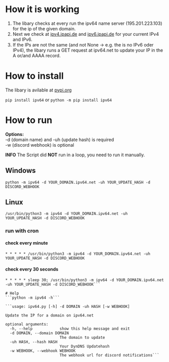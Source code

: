 # How it is working
1. The libary checks at every run the ipv64 name server (195.201.223.103) for the ip of the given domain.  
2. Next we check at [ipv4.ipapi.de](https://ipv4.ipapi.de) and [ipv6.ipapi.de](https://ipv6.ipapi.de) for your current IPv4 and IPv6.
3. If the IPs are not the same (and not None -> e.g. the is no IPv6 oder IPv4), the libary runs a GET request at ipv64.net to update your IP in the A or/and AAAA record.

# How to install
The libary is avilable at [pypi.org](https://pypi.org/project/pip/)

```pip install ipv64```
or
```python -m pip install ipv64```

# How to run
**Options:**  
-d (domain name) and -uh (update hash) is required  
-w (discord webhook) is optional

**INFO**
The Script did __NOT__ run in a loop, you need to run it manually.

## Windows
```python -m ipv64 -d YOUR_DOMAIN.ipv64.net -uh YOUR_UPDATE_HASH -d DISCORD_WEBHOOK```

## Linux
```/usr/bin/python3 -m ipv64 -d YOUR_DOMAIN.ipv64.net -uh YOUR_UPDATE_HASH -d DISCORD_WEBHOOK```

### run with cron
#### check every minute
```* * * * * /usr/bin/python3 -m ipv64 -d YOUR_DOMAIN.ipv64.net -uh YOUR_UPDATE_HASH -d DISCORD_WEBHOOK```
#### check every 30 seconds
```* * * * * /usr/bin/python3 -m ipv64 -d YOUR_DOMAIN.ipv64.net -uh YOUR_UPDATE_HASH -d DISCORD_WEBHOOK
* * * * * sleep 30; /usr/bin/python3 -m ipv64 -d YOUR_DOMAIN.ipv64.net -uh YOUR_UPDATE_HASH -d DISCORD_WEBHOOK```

# Help
```python -m ipv64 -h```

```usage: ipv64.py [-h] -d DOMAIN -uh HASH [-w WEBHOOK]

Update the IP for a domain on ipv64.net

optional arguments:
  -h, --help            show this help message and exit
  -d DOMAIN, --domain DOMAIN
                        The domain to update
  -uh HASH, --hash HASH
                        Your DynDNS Updatehash
  -w WEBHOOK, --webhook WEBHOOK
                        The webhook url for discord notifications```

